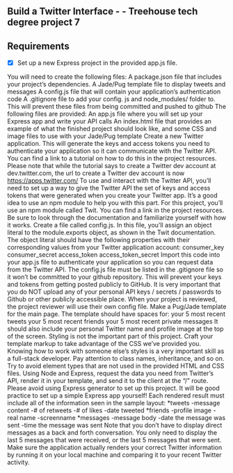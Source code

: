 ## Build a Twitter Interface - - Treehouse tech degree project 7

## Requirements

- [X] Set up a new Express project in the provided app.js file.


You will need to create the following files:
A package.json file that includes your project’s dependencies.
A Jade/Pug template file to display tweets and messages
A config.js file that will contain your application’s authentication code
A .gitignore file to add your config. js and node_modules/ folder to. This will prevent these files from being committed and pushed to github
The following files are provided:
An app.js file where you will set up your Express app and write your API calls
An index.html file that provides an example of what the finished project should look like, and some CSS and image files to use with your Jade/Pug template
Create a new Twitter application. This will generate the keys and access tokens you need to authenticate your application so it can communicate with the Twitter API. You can find a link to a tutorial on how to do this in the project resources. Please note that while the tutorial says to create a Twitter dev account at dev.twitter.com, the url to create a Twitter dev account is now https://apps.twitter.com/
To use and interact with the Twitter API, you’ll need to set up a way to give the Twitter API the set of keys and access tokens that were generated when you create your Twitter app. It’s a good idea to use an npm module to help you with this part. For this project, you’ll use an npm module called Twit. You can find a link in the project resources. Be sure to look through the documentation and familiarize yourself with how it works.
Create a file called config.js. In this file, you’ll assign an object literal to the module.exports object, as shown in the Twit documentation. The object literal should have the following properties with their corresponding values from your Twitter application account:
consumer_key
consumer_secret
access_token
access_token_secret
Import this code into your app.js file to authenticate your application so you can request data from the Twitter API. The config.js file must be listed in the .gitignore file so it won’t be committed to your github repository. This will prevent your keys and tokens from getting posted publicly to GitHub. It is very important that you do NOT upload any of your personal API keys / secrets / passwords to Github or other publicly accessible place.
When your project is reviewed, the project reviewer will use their own config file.
Make a Pug/Jade template for the main page. The template should have spaces for:
your 5 most recent tweets
your 5 most recent friends
your 5 most recent private messages
It should also include your personal Twitter name and profile image at the top of the screen.
Styling is not the important part of this project. Craft your template markup to take advantage of the CSS we’ve provided you. Knowing how to work with someone else’s styles is a very important skill as a full-stack developer. Pay attention to class names, inheritance, and so on. Try to avoid element types that are not used in the provided HTML and CSS files.
Using Node and Express, request the data you need from Twitter’s API, render it in your template, and send it to the client at the “/” route. Please avoid using Express generator to set up this project. It will be good practice to set up a simple Express app yourself!
Each rendered result must include all of the information seen in the sample layout:
*tweets -message content -# of retweets -# of likes -date tweeted
*friends -profile image -real name -screenname
*messages -message body -date the message was sent -time the message was sent
Note that you don’t have to display direct messages as a back and forth conversation. You only need to display the last 5 messages that were received, or the last 5 messages that were sent.
Make sure the application actually renders your correct Twitter information by running it on your local machine and comparing it to your recent Twitter activity.
